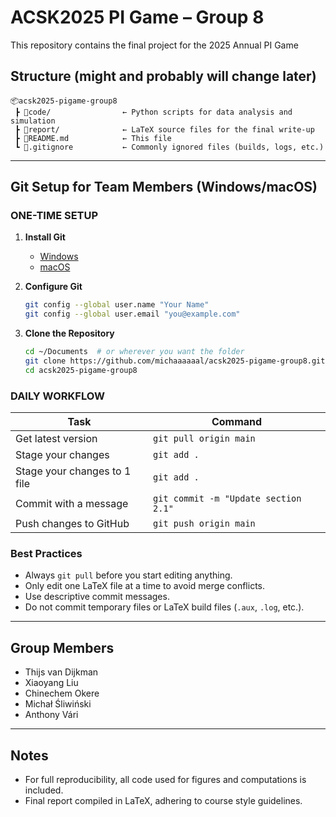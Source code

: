 # ACSK2025 PI Game – Group 8

This repository contains the final project for the 2025 Annual PI Game

## Structure (might and probably will change later)

```
📦acsk2025-pigame-group8
 ┣ 📂code/                ← Python scripts for data analysis and simulation
 ┣ 📂report/              ← LaTeX source files for the final write-up
 ┣ 📜README.md            ← This file
 ┗ 📜.gitignore           ← Commonly ignored files (builds, logs, etc.)
```
---

## Git Setup for Team Members (Windows/macOS)

### ONE-TIME SETUP

1. **Install Git**
   - [Windows](https://git-scm.com/download/win)
   - [macOS](https://git-scm.com/download/mac)

2. **Configure Git**
   ```bash
   git config --global user.name "Your Name"
   git config --global user.email "you@example.com"
   ```

3. **Clone the Repository**
   ```bash
   cd ~/Documents  # or wherever you want the folder
   git clone https://github.com/michaaaaaal/acsk2025-pigame-group8.git
   cd acsk2025-pigame-group8
   ```

### DAILY WORKFLOW

| Task                        | Command                             |
|-----------------------------|--------------------------------------|
| Get latest version          | `git pull origin main`               |
| Stage your changes          | `git add .`                          |
| Stage your changes to 1 file| `git add .`                          |
| Commit with a message       | `git commit -m "Update section 2.1"` |
| Push changes to GitHub      | `git push origin main`               |

### Best Practices

- Always `git pull` before you start editing anything.
- Only edit one LaTeX file at a time to avoid merge conflicts.
- Use descriptive commit messages.
- Do not commit temporary files or LaTeX build files (`.aux`, `.log`, etc.).

---

## Group Members

- Thijs van Dijkman  
- Xiaoyang Liu  
- Chinechem Okere  
- Michał Śliwiński  
- Anthony Vári

---

## Notes

- For full reproducibility, all code used for figures and computations is included.
- Final report compiled in LaTeX, adhering to course style guidelines.
